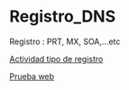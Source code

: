 # Registro_DNS
Registro : PRT, MX, SOA,...etc 

[Actividad tipo de registro](Actividad.md)

[Prueba web](https://dnlqls.github.io/Historia_DNS/prueba1.html#/)

